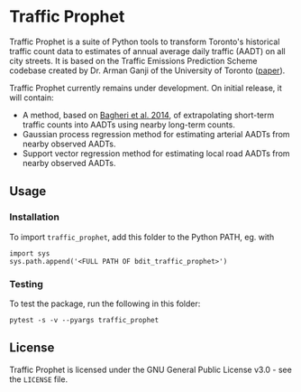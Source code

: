 # Traffic Prophet

Traffic Prophet is a suite of Python tools to transform Toronto's historical
traffic count data to estimates of annual average daily traffic (AADT) on all
city streets. It is based on the Traffic Emissions Prediction Scheme codebase
created by Dr. Arman Ganji of the University of Toronto ([paper](https://onlinelibrary.wiley.com/doi/abs/10.1111/mice.12508)).

Traffic Prophet currently remains under development.  On initial release, it
will contain:

* A method, based on [Bagheri et al. 2014](
https://ascelibrary.org/doi/abs/10.1061/%28ASCE%29TE.1943-5436.0000528), of
extrapolating short-term traffic counts into AADTs using nearby long-term
counts.
* Gaussian process regression method for estimating arterial AADTs from nearby
observed AADTs.
* Support vector regression method for estimating local road AADTs from nearby
observed AADTs.

## Usage

### Installation

To import `traffic_prophet`, add this folder to the Python PATH, eg. with

```
import sys
sys.path.append('<FULL PATH OF bdit_traffic_prophet>')
```

### Testing

To test the package, run the following in this folder:

```
pytest -s -v --pyargs traffic_prophet
```

## License

Traffic Prophet is licensed under the GNU General Public License v3.0 - see the
`LICENSE` file.
